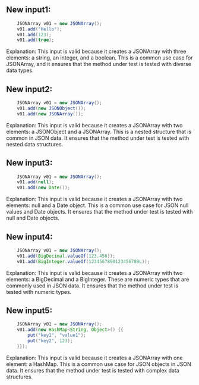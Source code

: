 ## New input1:
```java
    JSONArray v01 = new JSONArray();
    v01.add("Hello");
    v01.add(123);
    v01.add(true);
```
Explanation: This input is valid because it creates a JSONArray with three elements: a string, an integer, and a boolean. This is a common use case for JSONArray, and it ensures that the method under test is tested with diverse data types.

## New input2:
```java
    JSONArray v01 = new JSONArray();
    v01.add(new JSONObject());
    v01.add(new JSONArray());
```
Explanation: This input is valid because it creates a JSONArray with two elements: a JSONObject and a JSONArray. This is a nested structure that is common in JSON data. It ensures that the method under test is tested with nested data structures.

## New input3:
```java
    JSONArray v01 = new JSONArray();
    v01.add(null);
    v01.add(new Date());
```
Explanation: This input is valid because it creates a JSONArray with two elements: null and a Date object. This is a common use case for JSON null values and Date objects. It ensures that the method under test is tested with null and Date objects.

## New input4:
```java
    JSONArray v01 = new JSONArray();
    v01.add(BigDecimal.valueOf(123.456));
    v01.add(BigInteger.valueOf(1234567890123456789L));
```
Explanation: This input is valid because it creates a JSONArray with two elements: a BigDecimal and a BigInteger. These are numeric types that are commonly used in JSON data. It ensures that the method under test is tested with numeric types.

## New input5:
```java
    JSONArray v01 = new JSONArray();
    v01.add(new HashMap<String, Object>() {{
        put("key1", "value1");
        put("key2", 123);
    }});
```
Explanation: This input is valid because it creates a JSONArray with one element: a HashMap. This is a common use case for JSON objects in JSON data. It ensures that the method under test is tested with complex data structures.
